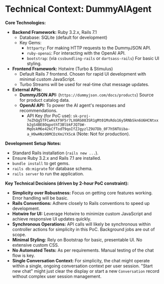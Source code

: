 # Technical Context: DummyAIAgent

**Core Technologies:**
*   **Backend Framework:** Ruby 3.2.x, Rails 7.1
    *   Database: SQLite (default for development)
    *   Key Gems:
        *   `httparty`: For making HTTP requests to the DummyJSON API.
        *   `ruby-openai`: For interacting with the OpenAI API.
        *   `bootstrap`: (via `cssbundling-rails` or `dartsass-rails`) For basic UI styling.
*   **Frontend Framework:** Hotwire (Turbo & Stimulus)
    *   Default Rails 7 frontend. Chosen for rapid UI development with minimal custom JavaScript.
    *   Turbo Streams will be used for real-time chat message updates.
*   **External APIs:**
    *   **DummyJSON API:** (`https://dummyjson.com/docs/products`) Source for product catalog data.
    *   **OpenAI API:** To power the AI agent's responses and recommendations.
        *   API Key (for PoC use): `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` (Note: Not for production).

**Development Setup Notes:**
*   Standard Rails installation (`rails new ...`).
*   Ensure Ruby 3.2.x and Rails 7.1 are installed.
*   `bundle install` to get gems.
*   `rails db:migrate` for database schema.
*   `rails server` to run the application.

**Key Technical Decisions (driven by 2-hour PoC constraint):**
*   **Simplicity over Robustness:** Focus on getting core features working. Error handling will be basic.
*   **Rails Conventions:** Adhere closely to Rails conventions to speed up development.
*   **Hotwire for UI:** Leverage Hotwire to minimize custom JavaScript and achieve responsive UI updates quickly.
*   **Synchronous Operations:** API calls will likely be synchronous within controller actions for simplicity in this PoC. Background jobs are out of scope.
*   **Minimal Styling:** Rely on Bootstrap for basic, presentable UI. No extensive custom CSS.
*   **No Automated Tests:** As per requirements. Manual testing of the chat flow is key.
*   **Single Conversation Context:** For simplicity, the chat might operate within a single, ongoing conversation context per user session. "Start new chat" might just clear the display or start a new `Conversation` record without complex user session management.
